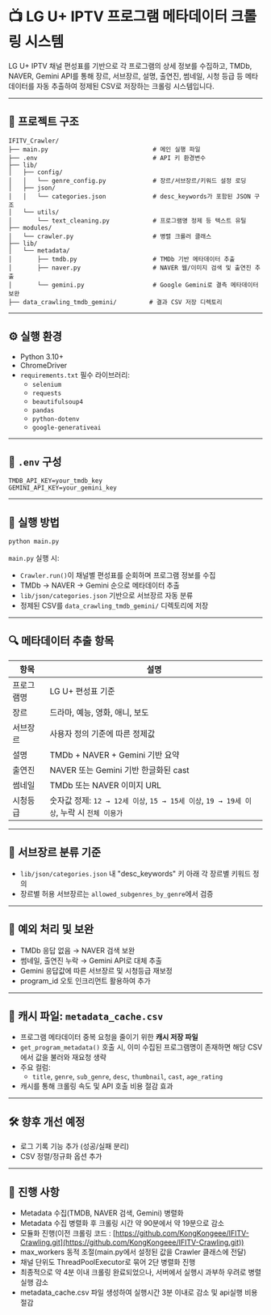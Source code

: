 # 📺 LG U+ IPTV 프로그램 메타데이터 크롤링 시스템

LG U+ IPTV 채널 편성표를 기반으로 각 프로그램의 상세 정보를 수집하고, TMDb, NAVER, Gemini API를 통해 장르, 서브장르, 설명, 출연진, 썸네일, 시청 등급 등 메타데이터를 자동 추출하여 정제된 CSV로 저장하는 크롤링 시스템입니다.

---

## 📁 프로젝트 구조

```
IFITV_Crawler/
├── main.py                             # 메인 실행 파일
├── .env                                # API 키 환경변수
├── lib/
│   ├── config/
│   │   └── genre_config.py             # 장르/서브장르/키워드 설정 로딩
│   ├── json/
│   │   └── categories.json             # desc_keywords가 포함된 JSON 구조
│   └── utils/
│       └── text_cleaning.py            # 프로그램명 정제 등 텍스트 유틸
├── modules/
│   └── crawler.py                      # 병렬 크롤러 클래스
├── lib/
│   └── metadata/
│       ├── tmdb.py                     # TMDb 기반 메타데이터 추출
│       ├── naver.py                    # NAVER 웹/이미지 검색 및 출연진 추출
│       └── gemini.py                   # Google Gemini로 결측 메타데이터 보완
├── data_crawling_tmdb_gemini/         # 결과 CSV 저장 디렉토리
```

---

## ⚙️ 실행 환경

- Python 3.10+
- ChromeDriver
- `requirements.txt` 필수 라이브러리:
  - `selenium`
  - `requests`
  - `beautifulsoup4`
  - `pandas`
  - `python-dotenv`
  - `google-generativeai`

---

## 🔑 `.env` 구성

```env
TMDB_API_KEY=your_tmdb_key
GEMINI_API_KEY=your_gemini_key
```

---

## 🚀 실행 방법

```bash
python main.py
```

`main.py` 실행 시:

- `Crawler.run()`이 채널별 편성표를 순회하며 프로그램 정보를 수집
- TMDb → NAVER → Gemini 순으로 메타데이터 추출
- `lib/json/categories.json` 기반으로 서브장르 자동 분류
- 정제된 CSV를 `data_crawling_tmdb_gemini/` 디렉토리에 저장

---

## 🔍 메타데이터 추출 항목

| 항목    | 설명                                                                 |
| ----- | ------------------------------------------------------------------ |
| 프로그램명 | LG U+ 편성표 기준                                                       |
| 장르    | 드라마, 예능, 영화, 애니, 보도                                                |
| 서브장르  | 사용자 정의 기준에 따른 정제값                                                  |
| 설명    | TMDb + NAVER + Gemini 기반 요약                                        |
| 출연진   | NAVER 또는 Gemini 기반 한글화된 cast                                       |
| 썸네일   | TMDb 또는 NAVER 이미지 URL                                              |
| 시청등급  | 숫자값 정제: `12 → 12세 이상`, `15 → 15세 이상`, `19 → 19세 이상`, 누락 시 `전체 이용가` |

---

## 🧠 서브장르 분류 기준

- `lib/json/categories.json` 내 "desc\_keywords" 키 아래 각 장르별 키워드 정의
- 장르별 허용 서브장르는 `allowed_subgenres_by_genre`에서 검증

---

## 📌 예외 처리 및 보완

- TMDb 응답 없음 → NAVER 검색 보완
- 썸네일, 출연진 누락 → Gemini API로 대체 추출
- Gemini 응답값에 따른 서브장르 및 시청등급 재보정
- program\_id 오토 인크리먼트 활용하여 추가

---

## 📄 캐시 파일: `metadata_cache.csv`

- 프로그램 메타데이터 중복 요청을 줄이기 위한 **캐시 저장 파일**
- `get_program_metadata()` 호출 시, 이미 수집된 프로그램명이 존재하면 해당 CSV에서 값을 불러와 재요청 생략
- 주요 컬럼:
  - `title`, `genre`, `sub_genre`, `desc`, `thumbnail`, `cast`, `age_rating`
- 캐시를 통해 크롤링 속도 및 API 호출 비용 절감 효과

---

## 🛠 향후 개선 예정

- 로그 기록 기능 추가 (성공/실패 분리)
- CSV 정렬/정규화 옵션 추가

---

## 📝 진행 사항

- Metadata 수집(TMDB, NAVER 검색, Gemini) 병렬화
- Metadata 수집 병렬화 후 크롤링 시간 약 90분에서 약 19분으로 감소
- 모듈화 진행(이전 크롤링 코드 : [https://github.com/KongKongeee/IFITV-Crawling.git](https://github.com/KongKongeee/IFITV-Crawling.git))
- max\_workers 동적 조절(main.py에서 설정된 값을 Crawler 클래스에 전달)
- 채널 단위도 ThreadPoolExecutor로 묶어 2단 병렬화 진행
- 최종적으로 약 4분 이내 크롤링 완료되었으나, 서버에서 실행시 과부하 우려로 병렬실행 감소
- metadata_cache.csv 파일 생성하여 실행시간 3분 이내로 감소 및 api실행 비용 절감

